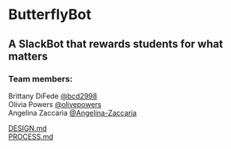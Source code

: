 # ButterflyBot
## A SlackBot that rewards students for what matters

### Team members:
Brittany DiFede [@bcd2998](https://github.com/bcd2998/)  
Olivia Powers [@olivepowers](https://github.com/olivepowers/)  
Angelina Zaccaria [@Angelina-Zaccaria](https://github.com/Angelina-Zaccaria/)  

[DESIGN.md](DESIGN.md)  
[PROCESS.md](PROCESS.md)  
